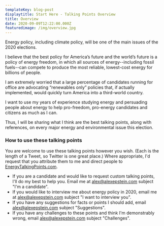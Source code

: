 ```yaml
---
templateKey: blog-post
displaytitle: Start Here - Talking Points Overview
title: Overview
date: 2020-09-09T12:22:00.000Z
featuredimage: /img/overview.jpg
---
```


Energy policy, including climate policy, will be one of the main issues of the 2020 elections.

I believe that the best policy for America’s future and the world’s future is a policy of energy freedom, in which all sources of energy--including fossil fuels--can compete to produce the most reliable, lowest-cost energy for billions of people.

I am extremely worried that a large percentage of candidates running for office are advocating “renewables only” policies that, if actually implemented, would quickly turn America into a third-world country.

I want to use my years of experience studying energy and persuading people about energy to help pro-freedom, pro-energy candidates and citizens as much as I can.

Thus, I will be sharing what I think are the best talking points, along with references, on every major energy and environmental issue this election.

### How to use these talking points

You are welcome to use these talking points however you wish. (Each is the length of a Tweet, so Twitter is one great place.) Where appropriate, I'd request that you attribute them to me and direct people to [EnergyTalkingPoints.com](https://energytalkingpoints.com).

- If you are a candidate and would like to request custom talking points, I'll do my best to help you. Email me at [alex@alexepstein.com](mailto:alex@alexepstein.com) subject "I'm a candidate".
- If you would like to interview me about energy policy in 2020, email me at [alex@alexepstein.com](mailto:alex@alexepstein.com) subject "I want to interview you".
- If you have any suggestions for facts or points I should add, email [alex@alexepstein.com](mailto:alex@alexepstein.com) subject "Suggestions".
- If you have any challenges to these points and think I'm demonstrably wrong, email [alex@alexepstein.com](mailto:alex@alexepstein.com) subject "Challenges".

